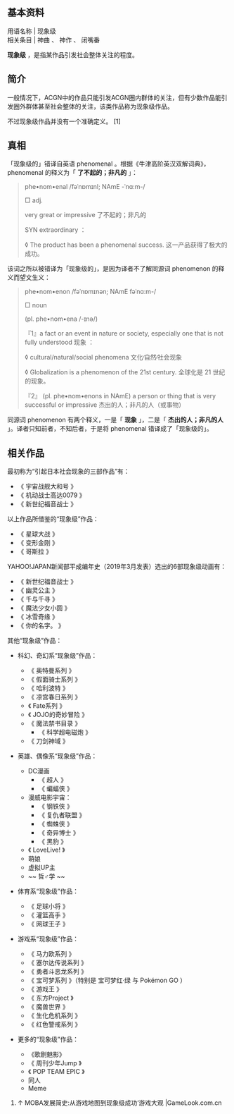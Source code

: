 **基本资料**  
---  
用语名称  |  现象级   
相关条目  |  神曲  、  神作  、  闭嘴番   
  
**现象级** ，是指某作品引发社会整体关注的程度。

##  简介

一般情况下，ACGN中的作品只能引发ACGN圈内群体的关注，但有少数作品能引发圈外群体甚至社会整体的关注，该类作品称为现象级作品。

不过现象级作品并没有一个准确定义。  [1]

##  真相

「现象级的」错译自英语  phenomenal  。根据《牛津高阶英汉双解词典》，  phenomenal  的释义为「 **了不起的；非凡的** 」：

> phe•nom•enal /fəˈnɒmɪnl; NAmE -ˈnɑ:m-/
>
> □ adj.
>
> very great or impressive 了不起的；非凡的
>
> SYN extraordinary ：
>
> ◊ The product has been a phenomenal success. 这一产品获得了极大的成功。

该词之所以被错译为「现象级的」，是因为译者不了解同源词  phenomenon  的释义而望文生义：

> phe•nom•enon /fəˈnɒmɪnən; NAmE fəˈnɑ:m-/
>
> □ noun
>
> (pl. phe•nom•ena /-ɪnə/)
>
> 『1』a fact or an event in nature or society, especially one that is not fully
> understood 现象 ：
>
> ◊ cultural/natural/social phenomena 文化∕自然∕社会现象
>
> ◊ Globalization is a phenomenon of the 21st century. 全球化是 21 世纪的现象。
>
> 『2』 (pl. phe•nom•enons in NAmE) a person or thing that is very successful or
> impressive 杰出的人；非凡的人（或事物）

同源词  phenomenon  有两个释义，一是「 **现象** 」，二是「 **杰出的人；非凡的人** 」。译者只知前者，不知后者，于是将
phenomenal  错译成了「现象级的」。

##  相关作品

最初称为“引起日本社会现象的三部作品”有：

  * 《  宇宙战舰大和号  》 
  * 《  机动战士高达0079  》 
  * 《  新世纪福音战士  》 

以上作品所借鉴的“现象级”作品：

  * 《  星球大战  》 
  * 《  变形金刚  》 
  * 《  哥斯拉  》 

YAHOO!JAPAN新闻部平成编年史（2019年3月发表）选出的6部现象级动画有：

  * 《  新世纪福音战士  》 
  * 《  幽灵公主  》 
  * 《  千与千寻  》 
  * 《  魔法少女小圆  》 
  * 《  冰雪奇缘  》 
  * 《  你的名字。  》 

其他“现象级”作品：

  * 科幻、奇幻系“现象级”作品： 
    * 《  奥特曼系列  》 
    * 《  假面骑士系列  》 
    * 《  哈利波特  》 
    * 《  凉宫春日系列  》 
    * 《  Fate系列  》 
    * 《  JOJO的奇妙冒险  》 
    * 《  魔法禁书目录  》 
      * 《  科学超电磁炮  》 
    * 《  刀剑神域  》 

  * 英雄、偶像系“现象级”作品： 
    * DC漫画 
      * 《  超人  》 
      * 《  蝙蝠侠  》 
    * 漫威电影宇宙： 
      * 《  钢铁侠  》 
      * 《  复仇者联盟  》 
      * 《  蜘蛛侠  》 
      * 《  奇异博士  》 
      * 《  黑豹  》 
    * 《  LoveLive!  》 
    * 萌娘 
    * 虚拟UP主 
    * ~~ 哲♂学  ~~

  * 体育系“现象级”作品： 
    * 《  足球小将  》 
    * 《  灌篮高手  》 
    * 《  网球王子  》 

  * 游戏系“现象级”作品： 
    * 《  马力欧系列  》 
    * 《  塞尔达传说系列  》 
    * 《  勇者斗恶龙系列  》 
    * 《  宝可梦系列  》（特别是  宝可梦红·绿  与  Pokémon GO  ） 
    * 《  游戏王  》 
    * 《  东方Project  》 
    * 《  魔兽世界  》 
    * 《  生化危机系列  》 
    * 《  红色警戒系列  》 

  * 更多的“现象级”作品： 
    * 《歌剧魅影》 
    * 《  周刊少年Jump  》 
    * 《  POP TEAM EPIC  》 
    * 同人 
    * Meme 

  1. ↑  MOBA发展简史:从游戏地图到现象级成功‘游戏大观 |GameLook.com.cn 

